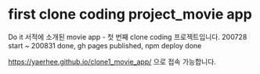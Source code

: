 # first clone coding project_movie app

Do it 서적에 소개된 movie app - 첫 번째 clone coding 프로젝트입니다.
200728 start ~ 200831 done, 
gh pages published, npm deploy done

https://yaerhee.github.io/clone1_movie_app/ 으로 접속 가능합니다.
